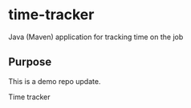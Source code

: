 # time-tracker
Java (Maven) application for tracking time on the job

## Purpose
This is a demo repo update.

Time tracker
